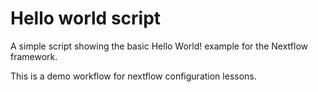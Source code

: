Hello world script
====================

A simple script showing the basic Hello World! example for the Nextflow framework.

This is a demo workflow for nextflow configuration lessons.
